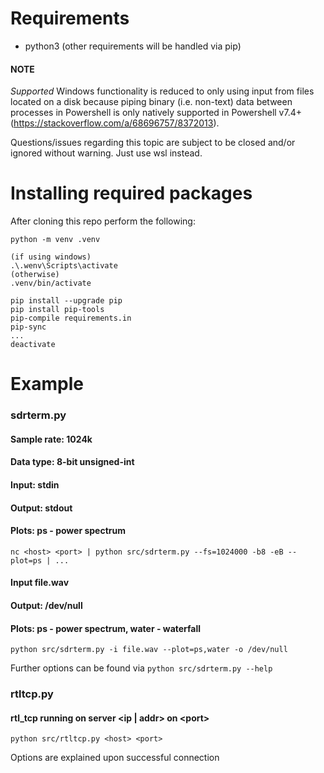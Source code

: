 # Requirements
* python3 (other requirements will be handled via pip)

#### NOTE
*Supported* Windows functionality is reduced to only using input from files located on a disk because piping binary (i.e. non-text) data between processes in Powershell is only natively supported in Powershell v7.4+ (https://stackoverflow.com/a/68696757/8372013).

Questions/issues regarding this topic are subject to be closed and/or ignored without warning. Just use wsl instead.


# Installing required packages
After cloning this repo perform the following:
```
python -m venv .venv

(if using windows)
.\.wenv\Scripts\activate
(otherwise)
.venv/bin/activate

pip install --upgrade pip
pip install pip-tools
pip-compile requirements.in
pip-sync
...
deactivate
```

# Example
### sdrterm.py
#### Sample rate: 1024k
#### Data type: 8-bit unsigned-int
#### Input: stdin
#### Output: stdout
#### Plots: ps - power spectrum
`nc <host> <port> | python src/sdrterm.py --fs=1024000 -b8 -eB --plot=ps | ...`
#### Input file.wav
#### Output: /dev/null
#### Plots: ps - power spectrum, water - waterfall
`python src/sdrterm.py -i file.wav --plot=ps,water -o /dev/null`

Further options can be found via `python src/sdrterm.py --help`
### rtltcp.py
#### rtl_tcp running on server <ip | addr> on \<port>
`python src/rtltcp.py <host> <port>`

Options are explained upon successful connection
